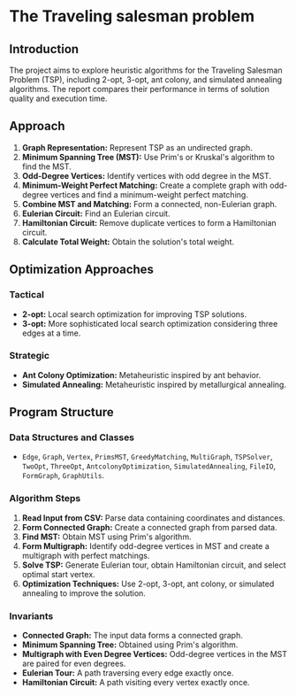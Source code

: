 # The Traveling salesman problem

## Introduction
The project aims to explore heuristic algorithms for the Traveling Salesman Problem (TSP), including 2-opt, 3-opt, ant colony, and simulated annealing algorithms. The report compares their performance in terms of solution quality and execution time.

## Approach
1. **Graph Representation:** Represent TSP as an undirected graph.
2. **Minimum Spanning Tree (MST):** Use Prim's or Kruskal's algorithm to find the MST.
3. **Odd-Degree Vertices:** Identify vertices with odd degree in the MST.
4. **Minimum-Weight Perfect Matching:** Create a complete graph with odd-degree vertices and find a minimum-weight perfect matching.
5. **Combine MST and Matching:** Form a connected, non-Eulerian graph.
6. **Eulerian Circuit:** Find an Eulerian circuit.
7. **Hamiltonian Circuit:** Remove duplicate vertices to form a Hamiltonian circuit.
8. **Calculate Total Weight:** Obtain the solution's total weight.

## Optimization Approaches
### Tactical
- **2-opt:** Local search optimization for improving TSP solutions.
- **3-opt:** More sophisticated local search optimization considering three edges at a time.

### Strategic
- **Ant Colony Optimization:** Metaheuristic inspired by ant behavior.
- **Simulated Annealing:** Metaheuristic inspired by metallurgical annealing.

## Program Structure
### Data Structures and Classes
- `Edge`, `Graph`, `Vertex`, `PrimsMST`, `GreedyMatching`, `MultiGraph`, `TSPSolver`, `TwoOpt`, `ThreeOpt`, `AntcolonyOptimization`, `SimulatedAnnealing`, `FileIO`, `FormGraph`, `GraphUtils`.

### Algorithm Steps
1. **Read Input from CSV:** Parse data containing coordinates and distances.
2. **Form Connected Graph:** Create a connected graph from parsed data.
3. **Find MST:** Obtain MST using Prim's algorithm.
4. **Form Multigraph:** Identify odd-degree vertices in MST and create a multigraph with perfect matchings.
5. **Solve TSP:** Generate Eulerian tour, obtain Hamiltonian circuit, and select optimal start vertex.
6. **Optimization Techniques:** Use 2-opt, 3-opt, ant colony, or simulated annealing to improve the solution.

### Invariants
- **Connected Graph:** The input data forms a connected graph.
- **Minimum Spanning Tree:** Obtained using Prim's algorithm.
- **Multigraph with Even Degree Vertices:** Odd-degree vertices in the MST are paired for even degrees.
- **Eulerian Tour:** A path traversing every edge exactly once.
- **Hamiltonian Circuit:** A path visiting every vertex exactly once.

